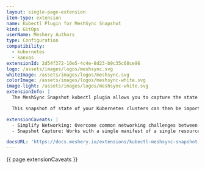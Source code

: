 ```yaml
---
layout: single-page-extension
item-type: extension
name: Kubectl Plugin for MeshSync Snapshot 
kind: GitOps
userName: Meshery Authors
type: Configuration
compatibility: 
  - kubernetes
  - kanvas
extensionId: 2d54f372-10e5-4c4e-8d23-b9c35c68ce96
logo: /assets/images/logos/meshsync.svg
whiteImage: /assets/images/logos/meshsync.svg
colorImage: /assets/images/logos/meshsync-white.svg
image-light: /assets/images/logos/meshsync-white.svg
extensionInfo: |
  The MeshSync Snapshot kubectl plugin allows you to capture the state of your clusters directly from the command line. This plugin simplifies the process of deploying <a href="https://docs.meshery.io/concepts/architecture/meshsync">MeshSync</a> to your clusters, but instead starts and stops an instance of MeshSync long enough to capture a list and details of your cluster's resources.

  This snapshot of state of your Kubernetes clusters can then be imported into Meshery for offline management of your systems, so that you can easy perform static configuration and visualization of your clusters. This Meshery extension bridges the gap between full-blown Meshery Operator deployment with MeshSync and Meshery Broker to each Kubernetes cluster and the enablement of your Meshery Server deployment's understand of the state and configuration of your infrastructure.

extensionCaveats: |
  - Simplify Networking: Overcome common networking challenges between your infrastructure (e.g Kuberentes cluster) and your Meshery Server deployment. - Simplify Access Level Requirements: Overcome the need privileged, write access required by a full Meshery deployment, using read-only access to generate a MeshSync snapshot.
  - Snapshot Capture: Works with a single manifest of a single resource, for entire namespaces, or single cluster visualizations.

docsURL: 'https://docs.meshery.io/extensions/kubectl-meshsync-snapshot'
---
```


{{ page.extensionCaveats }}
